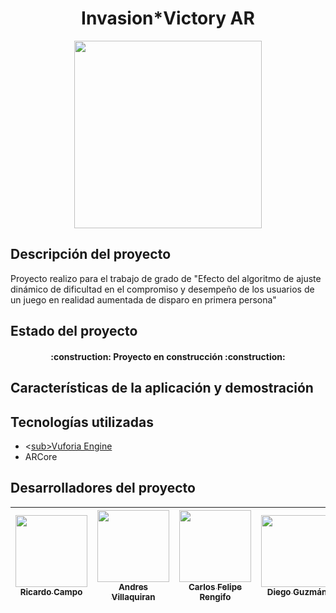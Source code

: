<h1 align="center"> Invasion*Victory AR </h1>

<p align="center"><img src="https://github.com/andrsvilla/DemoAR/assets/72285096/8fced820-d748-4f04-b0f2-f77d303eefb0" width=300></p>


## Descripción del proyecto

Proyecto realizo para el trabajo de grado de "Efecto del algoritmo de ajuste dinámico de dificultad en el compromiso y desempeño de los usuarios de un juego en realidad aumentada de disparo en primera persona"

## Estado del proyecto
<h4 align="center">
:construction: Proyecto en construcción :construction:
</h4>

## Características de la aplicación y demostración



## Tecnologías utilizadas

* <[sub>Vuforia Engine</sub>](https://developer.vuforia.com/)
* ARCore

## Desarrolladores del proyecto


| [<img src="https://avatars.githubusercontent.com/u/100704756?v=4" width=115><br><sub>Ricardo Campo</sub>](https://github.com/ricardocampo) |  [<img src="https://avatars.githubusercontent.com/u/72285096?v=4" width=115><br><sub>Andres Villaquiran</sub>](https://github.com/andrsvilla) |  [<img src="https://avatars.githubusercontent.com/u/78390593?v=4" width=115><br><sub>Carlos Felipe Rengifo</sub>](https://github.com/carlosfeliperengifo) |  [<img src="https://avatars.githubusercontent.com/u/46612636?v=4" width=115><br><sub>Diego Guzmán</sub>](https://github.com/diegoeguz90) |
| :---: | :---: | :---: | :---: |

